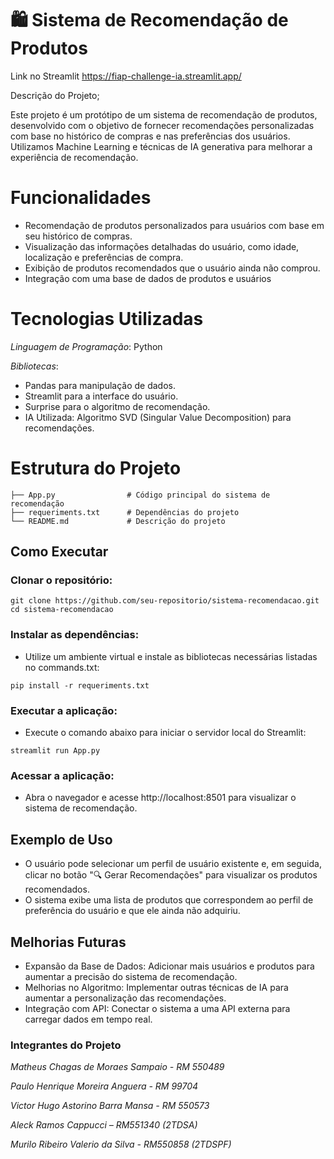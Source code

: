 # 🛍️ Sistema de Recomendação de Produtos
Link no Streamlit
https://fiap-challenge-ia.streamlit.app/

Descrição do Projeto;

Este projeto é um protótipo de um sistema de recomendação de produtos, desenvolvido com o objetivo de fornecer recomendações personalizadas com base no histórico de compras e nas preferências dos usuários. Utilizamos Machine Learning e técnicas de IA generativa para melhorar a experiência de recomendação.

# Funcionalidades
- Recomendação de produtos personalizados para usuários com base em seu histórico de compras.
- Visualização das informações detalhadas do usuário, como idade, localização e preferências de compra.
- Exibição de produtos recomendados que o usuário ainda não comprou.
- Integração com uma base de dados de produtos e usuários

# Tecnologias Utilizadas
*Linguagem de Programação*: Python

*Bibliotecas*:
- Pandas para manipulação de dados.
- Streamlit para a interface do usuário.
- Surprise para o algoritmo de recomendação.
- IA Utilizada: Algoritmo SVD (Singular Value Decomposition) para recomendações.

# Estrutura do Projeto
```
├── App.py                # Código principal do sistema de recomendação
├── requeriments.txt      # Dependências do projeto
└── README.md             # Descrição do projeto
```
## Como Executar
### Clonar o repositório:
```
git clone https://github.com/seu-repositorio/sistema-recomendacao.git
cd sistema-recomendacao
```
### Instalar as dependências: 
- Utilize um ambiente virtual e instale as bibliotecas necessárias listadas no commands.txt:
```
pip install -r requeriments.txt
```
### Executar a aplicação: 
- Execute o comando abaixo para iniciar o servidor local do Streamlit:
```
streamlit run App.py
```
### Acessar a aplicação: 
- Abra o navegador e acesse http://localhost:8501 para visualizar o sistema de recomendação.

## Exemplo de Uso
- O usuário pode selecionar um perfil de usuário existente e, em seguida, clicar no botão "🔍 Gerar Recomendações" para visualizar os produtos recomendados.
- O sistema exibe uma lista de produtos que correspondem ao perfil de preferência do usuário e que ele ainda não adquiriu.
## Melhorias Futuras
- Expansão da Base de Dados: Adicionar mais usuários e produtos para aumentar a precisão do sistema de recomendação.
- Melhorias no Algoritmo: Implementar outras técnicas de IA para aumentar a personalização das recomendações.
- Integração com API: Conectar o sistema a uma API externa para carregar dados em tempo real.
### Integrantes do Projeto
*Matheus Chagas de Moraes Sampaio - RM 550489*

*Paulo Henrique Moreira Anguera - RM 99704*

*Victor Hugo Astorino Barra Mansa - RM 550573*

*Aleck Ramos Cappucci – RM551340 (2TDSA)*

*Murilo Ribeiro Valerio da Silva - RM550858 (2TDSPF)*
